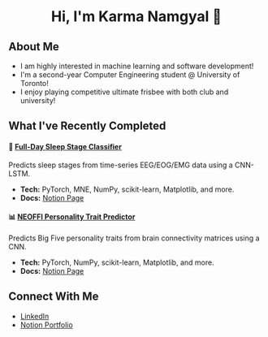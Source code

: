 <h1 align="center">Hi, I'm Karma Namgyal 👋</h1>

## About Me
- I am highly interested in machine learning and software development!
- I'm a second-year Computer Engineering student @ University of Toronto!  
- I enjoy playing competitive ultimate frisbee with both club and university!

## What I've Recently Completed 

#### 🧠 [Full-Day Sleep Stage Classifier](https://github.com/karnamgyal/sleep-stage-visualizer)
Predicts sleep stages from time-series EEG/EOG/EMG data using a CNN-LSTM.  
- **Tech:** PyTorch, MNE, NumPy, scikit-learn, Matplotlib, and more.
- **Docs:** [Notion Page](https://tropical-address-50b.notion.site/Sleep-Stage-Classification-from-Full-Night-EEG-EOG-EMG-Recording-Using-CNN-LSTM-24d209af64a980bba7afccb8298b46ed)

#### 📊 [NEOFFI Personality Trait Predictor](https://github.com/karnamgyal/APS360-NEOFFI-Project)
Predicts Big Five personality traits from brain connectivity matrices using a CNN.  
- **Tech:** PyTorch, NumPy, scikit-learn, Matplotlib, and more.
- **Docs:** [Notion Page](https://tropical-address-50b.notion.site/Personality-Trait-Regression-from-MRI-Connectivity-Matrices-Using-2D-CNN-24d209af64a98012bc7cd0c745e8c9a4)

## Connect With Me 
- [LinkedIn](https://www.linkedin.com/in/karma-namgyal/)
- [Notion Portfolio](https://tropical-address-50b.notion.site/Karma-Namgyal-1cc209af64a9800f8660f4bbf5c5ce53)
